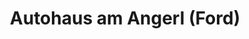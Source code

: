 ---
title: "Autohaus am Angerl (Ford)"
url: /piding/autohaus-am-angerl-ford/
shop: Autowerkstatt
---